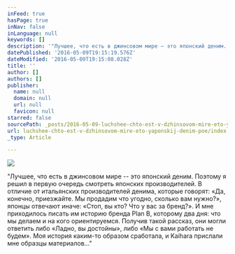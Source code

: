 ```yaml
---
inFeed: true
hasPage: true
inNav: false
inLanguage: null
keywords: []
description: '"Лучшее, что есть в джинсовом мире – это японский деним. Поэтому я решил в первую очередь смотреть японских производителей. В отличие от итальянских производителей денима, которые говорят: «Да, конечно, приезжайте. Мы продадим что угодно, сколько вам нужно?», японцы отвечают иначе: «Стоп, вы кто? Что у вас за бренд?». И мне приходилось писать им историю бренда Plan B, которому два дня: что мы делаем и на кого ориентируемся. Получив такой рассказ, они могли ответить либо «Ладно, вы достойны», либо «Мы с вами работать не будем». Моя история каким-то образом сработала, и Kaihara прислали мне образцы материалов..."'
datePublished: '2016-05-09T19:15:19.576Z'
dateModified: '2016-05-09T19:15:08.028Z'
title: ''
author: []
authors: []
publisher:
  name: null
  domain: null
  url: null
  favicon: null
starred: false
sourcePath: _posts/2016-05-09-luchshee-chto-est-v-dzhinsovom-mire-eto-yaponskij-denim-poe.md
url: luchshee-chto-est-v-dzhinsovom-mire-eto-yaponskij-denim-poe/index.html
_type: Article

---
```

![](https://the-grid-user-content.s3-us-west-2.amazonaws.com/0736272f-3234-4270-beb7-809f9b4a9cdb.jpg)

"Лучшее, что есть в джинсовом мире -- это японский деним. Поэтому я решил в первую очередь смотреть японских производителей. В отличие от итальянских производителей денима, которые говорят: «Да, конечно, приезжайте. Мы продадим что угодно, сколько вам нужно?», японцы отвечают иначе: «Стоп, вы кто? Что у вас за бренд?». И мне приходилось писать им историю бренда Plan B, которому два дня: что мы делаем и на кого ориентируемся. Получив такой рассказ, они могли ответить либо «Ладно, вы достойны», либо «Мы с вами работать не будем». Моя история каким-то образом сработала, и Kaihara прислали мне образцы материалов..."